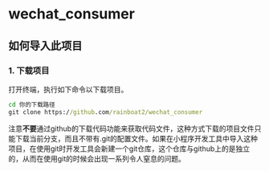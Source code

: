 # wechat_consumer

## 如何导入此项目

### 1. 下载项目

打开终端，执行如下命令以下载项目。

```cmd
cd 你的下载路径
git clone https://github.com/rainboat2/wechat_consumer
```

注意**不要**通过github的下载代码功能来获取代码文件，这种方式下载的项目文件只能下载当前分支，而且不带有.git的配置文件。如果在小程序开发工具中导入这种项目，在使用git时开发工具会新建一个git仓库，这个仓库与github上的是独立的，从而在使用git的时候会出现一系列令人窒息的问题。